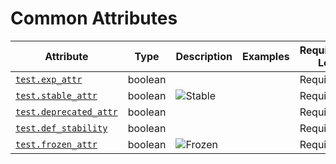 # Common Attributes

<!-- semconv test -->
| Attribute  | Type | Description  | Examples  | Requirement Level |
|---|---|---|---|---|
| [`test.exp_attr`](labels_expected.md) | boolean |  |  | Required |
| [`test.stable_attr`](labels_expected.md) | boolean | ![Stable](https://img.shields.io/badge/-stable-lightgreen)<br> |  | Required |
| [`test.deprecated_attr`](labels_expected.md) | boolean |  |  | Required |
| [`test.def_stability`](labels_expected.md) | boolean |  |  | Required |
| [`test.frozen_attr`](labels_expected.md) | boolean | ![Frozen](https://img.shields.io/badge/-frozen-yellow)<br> |  | Required |
<!-- endsemconv -->
